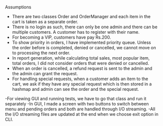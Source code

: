 Assumptions
- There are two classes Order and OrderManager and each item in the cart is taken as a separate order.
- There is no login as such, there can only be one admin and there can be multiple customers. A customer has
to register with their name.
- For becoming a VIP, customers have pay Rs.200.
- To show priority in orders, I have implemented priority queue. Unless the order before is completed, denied or
cancelled, we cannot move on to processing the next order.
- In report generation, while calculating total sales, most popular item, total orders, I did not consider orders
that were denied or cancelled.
- When an order is cancelled, a refund request is sent to the admin and the admin can grant the request.
- For handling special requests, when a customer adds an item to the cart, we ask if they have any special request
which is then stored in a hashmap and admin can see the order and the special request.

-For viewing GUI and running tests, we have to go that class and run it separately
-In GUI, I made a screen with two buttons to switch between menu and pending orders and both are handled through I/O
streaming.
-All the I/O streaming files are updated at the end when we choose exit option in CLI.
